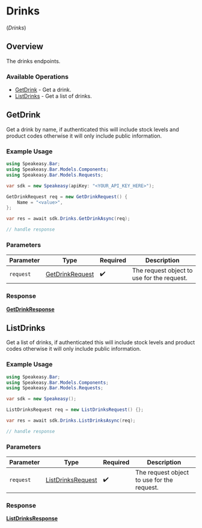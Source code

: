 # Drinks
(*Drinks*)

## Overview

The drinks endpoints.

### Available Operations

* [GetDrink](#getdrink) - Get a drink.
* [ListDrinks](#listdrinks) - Get a list of drinks.

## GetDrink

Get a drink by name, if authenticated this will include stock levels and product codes otherwise it will only include public information.

### Example Usage

```csharp
using Speakeasy.Bar;
using Speakeasy.Bar.Models.Components;
using Speakeasy.Bar.Models.Requests;

var sdk = new Speakeasy(apiKey: "<YOUR_API_KEY_HERE>");

GetDrinkRequest req = new GetDrinkRequest() {
    Name = "<value>",
};

var res = await sdk.Drinks.GetDrinkAsync(req);

// handle response
```

### Parameters

| Parameter                                                   | Type                                                        | Required                                                    | Description                                                 |
| ----------------------------------------------------------- | ----------------------------------------------------------- | ----------------------------------------------------------- | ----------------------------------------------------------- |
| `request`                                                   | [GetDrinkRequest](../../Models/Requests/GetDrinkRequest.md) | :heavy_check_mark:                                          | The request object to use for the request.                  |


### Response

**[GetDrinkResponse](../../Models/Requests/GetDrinkResponse.md)**


## ListDrinks

Get a list of drinks, if authenticated this will include stock levels and product codes otherwise it will only include public information.

### Example Usage

```csharp
using Speakeasy.Bar;
using Speakeasy.Bar.Models.Components;
using Speakeasy.Bar.Models.Requests;

var sdk = new Speakeasy();

ListDrinksRequest req = new ListDrinksRequest() {};

var res = await sdk.Drinks.ListDrinksAsync(req);

// handle response
```

### Parameters

| Parameter                                                       | Type                                                            | Required                                                        | Description                                                     |
| --------------------------------------------------------------- | --------------------------------------------------------------- | --------------------------------------------------------------- | --------------------------------------------------------------- |
| `request`                                                       | [ListDrinksRequest](../../Models/Requests/ListDrinksRequest.md) | :heavy_check_mark:                                              | The request object to use for the request.                      |


### Response

**[ListDrinksResponse](../../Models/Requests/ListDrinksResponse.md)**

